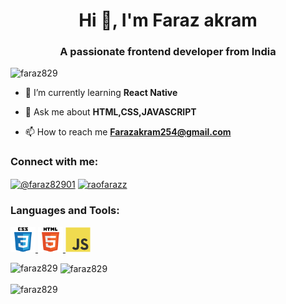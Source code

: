 <h1 align="center">Hi 👋, I'm Faraz akram</h1>
<h3 align="center">A passionate frontend developer from India</h3>

<p align="left"> <img src="https://komarev.com/ghpvc/?username=faraz829&label=Profile%20views&color=0e75b6&style=flat" alt="faraz829" /> </p>

- 🌱 I’m currently learning **React Native**

- 💬 Ask me about **HTML,CSS,JAVASCRIPT**

- 📫 How to reach me **Farazakram254@gmail.com**

<h3 align="left">Connect with me:</h3>
<p align="left">
<a href="https://twitter.com/@faraz82901" target="blank"><img align="center" src="https://raw.githubusercontent.com/rahuldkjain/github-profile-readme-generator/master/src/images/icons/Social/twitter.svg" alt="@faraz82901" height="30" width="40" /></a>
<a href="https://instagram.com/raofarazz" target="blank"><img align="center" src="https://raw.githubusercontent.com/rahuldkjain/github-profile-readme-generator/master/src/images/icons/Social/instagram.svg" alt="raofarazz" height="30" width="40" /></a>
</p>

<h3 align="left">Languages and Tools:</h3>
<p align="left"> <a href="https://www.w3schools.com/css/" target="_blank" rel="noreferrer"> <img src="https://raw.githubusercontent.com/devicons/devicon/master/icons/css3/css3-original-wordmark.svg" alt="css3" width="40" height="40"/> </a> <a href="https://www.w3.org/html/" target="_blank" rel="noreferrer"> <img src="https://raw.githubusercontent.com/devicons/devicon/master/icons/html5/html5-original-wordmark.svg" alt="html5" width="40" height="40"/> </a> <a href="https://developer.mozilla.org/en-US/docs/Web/JavaScript" target="_blank" rel="noreferrer"> <img src="https://raw.githubusercontent.com/devicons/devicon/master/icons/javascript/javascript-original.svg" alt="javascript" width="40" height="40"/> </a> </p>

<p><img align="left" src="https://github-readme-stats.vercel.app/api/top-langs?username=faraz829&show_icons=true&locale=en&layout=compact" alt="faraz829" /></p>

<p>&nbsp;<img align="center" src="https://github-readme-stats.vercel.app/api?username=faraz829&show_icons=true&locale=en" alt="faraz829" /></p>

<p><img align="center" src="https://github-readme-streak-stats.herokuapp.com/?user=faraz829&" alt="faraz829" /></p>
